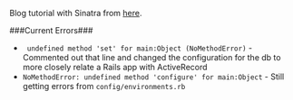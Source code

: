 Blog tutorial with Sinatra from [here](http://www.danneu.com/posts/15-a-simple-blog-with-sinatra-and-active-record-some-useful-tools/).

###Current Errors###
* ` undefined method 'set' for main:Object (NoMethodError)` - Commented out that line and changed the configuration for the db to more closely relate a Rails app with ActiveRecord
* `NoMethodError: undefined method 'configure' for main:Object` - Still getting errors from `config/environments.rb`